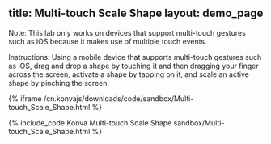 title: Multi-touch Scale Shape
layout: demo_page
---

Note: This lab only works on devices that support multi-touch gestures such as iOS because it makes use of multiple touch events.

Instructions: Using a mobile device that supports multi-touch gestures such as iOS, drag and drop a shape by touching it and then dragging your finger across the screen, activate a shape by tapping on it, and scale an active shape by pinching the screen.

{% iframe /cn.konvajs/downloads/code/sandbox/Multi-touch_Scale_Shape.html %}

{% include_code Konva Multi-touch Scale Shape sandbox/Multi-touch_Scale_Shape.html %}